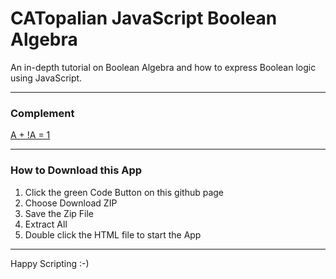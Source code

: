 # CATopalian JavaScript Boolean Algebra
An in-depth tutorial on Boolean Algebra and how to express Boolean logic using JavaScript.  

---

### Complement
[A + !A = 1](src/Complement_Law/a_plus_not_a_equals_1.md)

---

### How to Download this App
1. Click the green Code Button on this github page
2. Choose Download ZIP
3. Save the Zip File
4. Extract All
5. Double click the HTML file to start the App

---

Happy Scripting :-)

